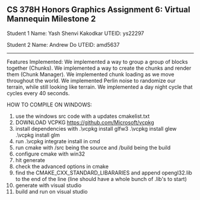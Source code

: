 CS 378H Honors Graphics
Assignment 6: Virtual Mannequin Milestone 2
------------------------------------

Student 1
Name: Yash Shenvi Kakodkar
UTEID: ys22297

Student 2
Name: Andrew Do
UTEID: amd5637

--------------------------------------
Features Implemented:
We implemented a way to group a group of blocks together (Chunks).
We implemented a way to create the chunks and render them (Chunk Manager).
We implemented chunk loading as we move throughout the world. 
We implemented Perlin noise to randomize our terrain, while still looking like terrain. 
We implemented a day night cycle that cycles every 40 seconds. 

HOW TO COMPILE ON WINDOWS:
1. use the windows src code with a updates cmakelist.txt
2. DOWNLOAD VCPKG https://github.com/Microsoft/vcpkg
3. install dependencies with
.\vcpkg install glfw3
.\vcpkg install glew
.\vcpkg install glm
4. run .\vcpkg integrate install in cmd
5. run cmake with /src being the source
and /build being the build
6. configure cmake with win32
7. hit generate
8. check the advanced options in cmake
9. find the CMAKE_CXX_STANDARD_LIBARARIES and append opengl32.lib to the end of the line (line should have a whole bunch of .lib's to start)
10. generate with visual studio
11. build and run on visual studio

